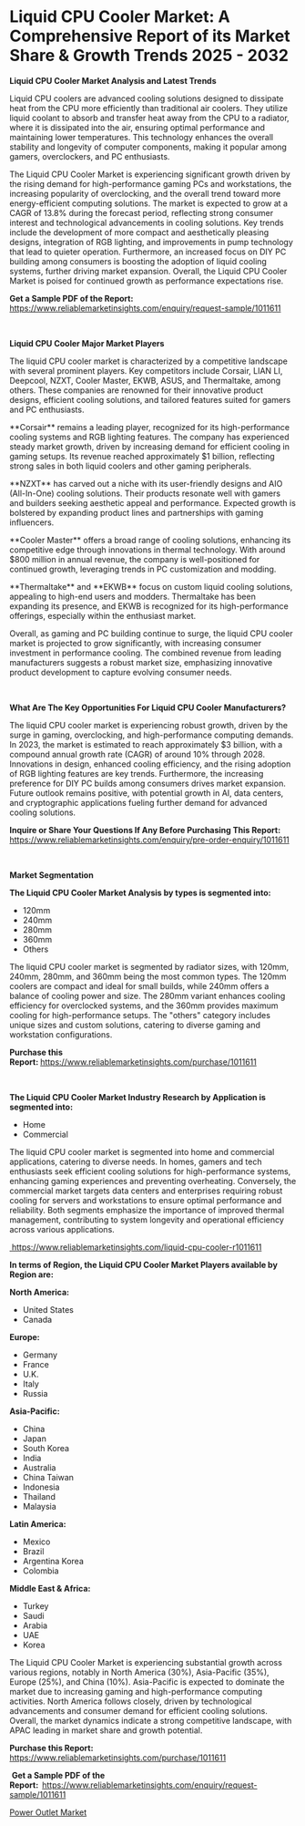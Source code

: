 <p><h1>Liquid CPU Cooler Market: A Comprehensive Report of its Market Share & Growth Trends 2025 - 2032</h1></p><p><strong>Liquid CPU Cooler Market Analysis and Latest Trends</strong></p>
<p><p>Liquid CPU coolers are advanced cooling solutions designed to dissipate heat from the CPU more efficiently than traditional air coolers. They utilize liquid coolant to absorb and transfer heat away from the CPU to a radiator, where it is dissipated into the air, ensuring optimal performance and maintaining lower temperatures. This technology enhances the overall stability and longevity of computer components, making it popular among gamers, overclockers, and PC enthusiasts.</p><p>The Liquid CPU Cooler Market is experiencing significant growth driven by the rising demand for high-performance gaming PCs and workstations, the increasing popularity of overclocking, and the overall trend toward more energy-efficient computing solutions. The market is expected to grow at a CAGR of 13.8% during the forecast period, reflecting strong consumer interest and technological advancements in cooling solutions. Key trends include the development of more compact and aesthetically pleasing designs, integration of RGB lighting, and improvements in pump technology that lead to quieter operation. Furthermore, an increased focus on DIY PC building among consumers is boosting the adoption of liquid cooling systems, further driving market expansion. Overall, the Liquid CPU Cooler Market is poised for continued growth as performance expectations rise.</p></p>
<p><strong>Get a Sample PDF of the Report:&nbsp;</strong> <a href="https://www.reliablemarketinsights.com/enquiry/request-sample/1011611?utm_campaign=3044&utm_medium=2&utm_source=Github&utm_content=ia&utm_term=05042025&utm_id=liquid-cpu-cooler">https://www.reliablemarketinsights.com/enquiry/request-sample/1011611</a></p>
<p>&nbsp;</p>
<p><strong>Liquid CPU Cooler Major Market Players</strong></p>
<p><p>The liquid CPU cooler market is characterized by a competitive landscape with several prominent players. Key competitors include Corsair, LIAN LI, Deepcool, NZXT, Cooler Master, EKWB, ASUS, and Thermaltake, among others. These companies are renowned for their innovative product designs, efficient cooling solutions, and tailored features suited for gamers and PC enthusiasts.</p><p>**Corsair** remains a leading player, recognized for its high-performance cooling systems and RGB lighting features. The company has experienced steady market growth, driven by increasing demand for efficient cooling in gaming setups. Its revenue reached approximately $1 billion, reflecting strong sales in both liquid coolers and other gaming peripherals.</p><p>**NZXT** has carved out a niche with its user-friendly designs and AIO (All-In-One) cooling solutions. Their products resonate well with gamers and builders seeking aesthetic appeal and performance. Expected growth is bolstered by expanding product lines and partnerships with gaming influencers.</p><p>**Cooler Master** offers a broad range of cooling solutions, enhancing its competitive edge through innovations in thermal technology. With around $800 million in annual revenue, the company is well-positioned for continued growth, leveraging trends in PC customization and modding.</p><p>**Thermaltake** and **EKWB** focus on custom liquid cooling solutions, appealing to high-end users and modders. Thermaltake has been expanding its presence, and EKWB is recognized for its high-performance offerings, especially within the enthusiast market.</p><p>Overall, as gaming and PC building continue to surge, the liquid CPU cooler market is projected to grow significantly, with increasing consumer investment in performance cooling. The combined revenue from leading manufacturers suggests a robust market size, emphasizing innovative product development to capture evolving consumer needs.</p></p>
<p>&nbsp;</p>
<p><strong>What Are The Key Opportunities For Liquid CPU Cooler Manufacturers?</strong></p>
<p><p>The liquid CPU cooler market is experiencing robust growth, driven by the surge in gaming, overclocking, and high-performance computing demands. In 2023, the market is estimated to reach approximately $3 billion, with a compound annual growth rate (CAGR) of around 10% through 2028. Innovations in design, enhanced cooling efficiency, and the rising adoption of RGB lighting features are key trends. Furthermore, the increasing preference for DIY PC builds among consumers drives market expansion. Future outlook remains positive, with potential growth in AI, data centers, and cryptographic applications fueling further demand for advanced cooling solutions.</p></p>
<p><strong>Inquire or Share Your Questions If Any Before Purchasing This Report:</strong> <a href="https://www.reliablemarketinsights.com/enquiry/pre-order-enquiry/1011611?utm_campaign=3044&utm_medium=2&utm_source=Github&utm_content=ia&utm_term=05042025&utm_id=liquid-cpu-cooler">https://www.reliablemarketinsights.com/enquiry/pre-order-enquiry/1011611</a></p>
<p>&nbsp;</p>
<p><strong>Market Segmentation</strong></p>
<p><strong>The Liquid CPU Cooler Market Analysis by types is segmented into:</strong></p>
<p><ul><li>120mm</li><li>240mm</li><li>280mm</li><li>360mm</li><li>Others</li></ul></p>
<p><p>The liquid CPU cooler market is segmented by radiator sizes, with 120mm, 240mm, 280mm, and 360mm being the most common types. The 120mm coolers are compact and ideal for small builds, while 240mm offers a balance of cooling power and size. The 280mm variant enhances cooling efficiency for overclocked systems, and the 360mm provides maximum cooling for high-performance setups. The "others" category includes unique sizes and custom solutions, catering to diverse gaming and workstation configurations.</p></p>
<p><strong>Purchase this Report:&nbsp;</strong><a href="https://www.reliablemarketinsights.com/purchase/1011611?utm_campaign=3044&utm_medium=2&utm_source=Github&utm_content=ia&utm_term=05042025&utm_id=liquid-cpu-cooler">https://www.reliablemarketinsights.com/purchase/1011611</a></p>
<p>&nbsp;</p>
<p><strong>The Liquid CPU Cooler Market Industry Research by Application is segmented into:</strong></p>
<p><ul><li>Home</li><li>Commercial</li></ul></p>
<p><p>The liquid CPU cooler market is segmented into home and commercial applications, catering to diverse needs. In homes, gamers and tech enthusiasts seek efficient cooling solutions for high-performance systems, enhancing gaming experiences and preventing overheating. Conversely, the commercial market targets data centers and enterprises requiring robust cooling for servers and workstations to ensure optimal performance and reliability. Both segments emphasize the importance of improved thermal management, contributing to system longevity and operational efficiency across various applications.</p></p>
<p><a href="https://www.reliablemarketinsights.com/liquid-cpu-cooler-r1011611?utm_campaign=3044&utm_medium=2&utm_source=Github&utm_content=ia&utm_term=05042025&utm_id=liquid-cpu-cooler">&nbsp;https://www.reliablemarketinsights.com/liquid-cpu-cooler-r1011611</a></p>
<p><strong>In terms of Region, the Liquid CPU Cooler Market Players available by Region are:</strong></p>
<p>
    <p> <strong> North America: </strong>
        <ul>
            <li>United States</li>
            <li>Canada</li>
        </ul>
        </p> 
    <p> <strong> Europe: </strong>
        <ul>
            <li>Germany</li>
            <li>France</li>
            <li>U.K.</li>
            <li>Italy</li>
            <li>Russia</li>
        </ul>
        </p> 
    <p> <strong> Asia-Pacific: </strong>
        <ul>
            <li>China</li>
            <li>Japan</li>
            <li>South Korea</li>
            <li>India</li>
            <li>Australia</li>
            <li>China Taiwan</li>
            <li>Indonesia</li>
            <li>Thailand</li>
            <li>Malaysia</li>
        </ul>
        </p> 
    <p> <strong> Latin America: </strong>
        <ul>
            <li>Mexico</li>
            <li>Brazil</li>
            <li>Argentina Korea</li>
            <li>Colombia</li>
        </ul>
        </p> 
    <p> <strong> Middle East & Africa: </strong>
        <ul>
            <li>Turkey</li>
            <li>Saudi</li>
            <li>Arabia</li>
            <li>UAE</li>
            <li>Korea</li>
        </ul>
    </p>
    </p>
<p><p>The Liquid CPU Cooler Market is experiencing substantial growth across various regions, notably in North America (30%), Asia-Pacific (35%), Europe (25%), and China (10%). Asia-Pacific is expected to dominate the market due to increasing gaming and high-performance computing activities. North America follows closely, driven by technological advancements and consumer demand for efficient cooling solutions. Overall, the market dynamics indicate a strong competitive landscape, with APAC leading in market share and growth potential.</p></p>
<p><strong>Purchase this Report: </strong><a href="https://www.reliablemarketinsights.com/purchase/1011611?utm_campaign=3044&utm_medium=2&utm_source=Github&utm_content=ia&utm_term=05042025&utm_id=liquid-cpu-cooler">https://www.reliablemarketinsights.com/purchase/1011611</a></p>
<p>&nbsp;<strong>Get a Sample PDF of the Report:&nbsp;&nbsp;</strong><a href="https://www.reliablemarketinsights.com/enquiry/request-sample/1011611?utm_campaign=3044&utm_medium=2&utm_source=Github&utm_content=ia&utm_term=05042025&utm_id=liquid-cpu-cooler">https://www.reliablemarketinsights.com/enquiry/request-sample/1011611</a></p>
<p><strong></strong></p>
<p><p><a href="https://github.com/kaqiewan/Market-Research-Report-List-1/blob/main/power-outlet-market.md?utm_campaign=3044&utm_medium=2&utm_source=Github&utm_content=ia&utm_term=05042025&utm_id=liquid-cpu-cooler">Power Outlet Market</a></p></p>